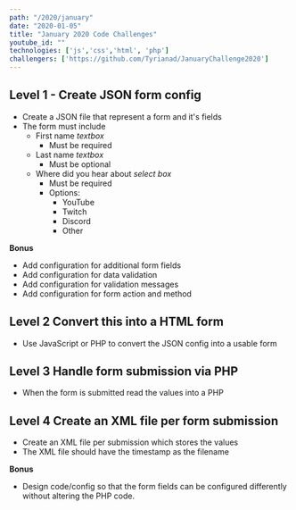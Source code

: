 ```yaml
---
path: "/2020/january"
date: "2020-01-05"
title: "January 2020 Code Challenges"
youtube_id: ""
technologies: ['js','css','html', 'php']
challengers: ['https://github.com/Tyrianad/JanuaryChallenge2020']
---
```

## Level 1 - Create JSON form config

- Create a JSON file that represent a form and it's fields
- The form must include
  - First name *textbox*
      - Must be required
  - Last name *textbox*
      - Must be optional
  - Where did you hear about *select box*
    - Must be required
    - Options:
      - YouTube
      - Twitch
      - Discord
      - Other

**Bonus**
- Add configuration for additional form fields
- Add configuration for data validation
- Add configuration for validation messages
- Add configuration for form action and method

## Level 2 Convert this into a HTML form

- Use JavaScript or PHP to convert the JSON config into a usable form

## Level 3 Handle form submission via PHP

- When the form is submitted read the values into a PHP

## Level 4 Create an XML file per form submission

- Create an XML file per submission which stores the values
- The XML file should have the timestamp as the filename

**Bonus**
- Design code/config so that the form fields can be configured differently without altering the PHP code.